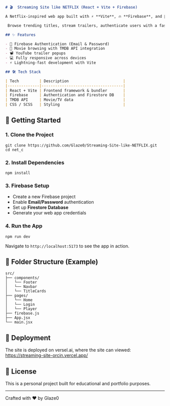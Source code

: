 ```markdown
# 🎬  Streaming Site like NETFLIX (React + Vite + Firebase)

A Netflix-inspired web app built with ⚡ **Vite**, 🔥 **Firebase**, and 💅 styled components.

 Browse trending titles, stream trailers, authenticate users with a fast and modern UI.

## ✨ Features

- 🔐 Firebase Authentication (Email & Password)
- 🎥 Movie browsing with TMDB API integration
- 📽️ YouTube trailer popups
- 💻 Fully responsive across devices
- ⚡ Lightning-fast development with Vite

## 🛠️ Tech Stack

| Tech         | Description                        |
|--------------|------------------------------------|
| React + Vite | Frontend framework & bundler       |
| Firebase     | Authentication and Firestore DB    |
| TMDB API     | Movie/TV data                      |
| CSS / SCSS   | Styling                            |
```

## 🚀 Getting Started

### 1. Clone the Project

```
git clone https://github.com/Glaze0/Streaming-Site-like-NETFLIX.git
cd net_c
```

### 2. Install Dependencies

```
npm install
```

### 3. Firebase Setup

- Create a new Firebase project
- Enable **Email/Password** authentication
- Set up **Firestore Database**
- Generate your web app credentials



### 4. Run the App

```
npm run dev
```

Navigate to `http://localhost:5173` to see the app in action.

## 📁 Folder Structure (Example)

```
src/
├── components/
│   └── Footer
│   └── Navbar
│   └── TitleCards
├── pages/
│   └── Home
│   └── Login
│   └── Player
├── firebase.js
├── App.jsx
└── main.jsx
```

## 🧪 Deployment

The site is deployed on versel.ai, where the site can viewed: https://streaming-site-orcin.vercel.app/


## 🪪 License

This is a personal project built for educational and portfolio purposes.

---

Crafted with ❤️ by Glaze0
```
